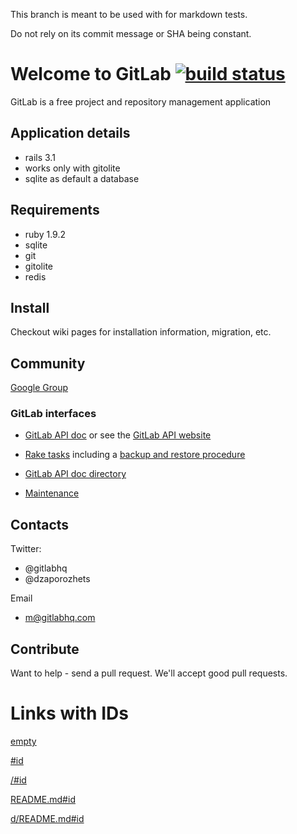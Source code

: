This branch is meant to be used with for markdown tests.

Do not rely on its commit message or SHA being constant.

# Welcome to GitLab [![build status](https://secure.travis-ci.org/gitlabhq/gitlabhq.png)](https://secure.travis-ci.org/gitlabhq/gitlabhq)

GitLab is a free project and repository management application

## Application details

* rails 3.1
* works only with gitolite
* sqlite as default a database

## Requirements

* ruby 1.9.2
* sqlite
* git
* gitolite
* redis

## Install

Checkout wiki pages for installation information, migration, etc.

## Community

[Google Group](https://groups.google.com/group/gitlabhq)

### GitLab interfaces

* [GitLab API doc](doc/api/README.md) or see the [GitLab API website](http://api.gitlab.org/)

* [Rake tasks](doc/raketasks) including a [backup and restore procedure](doc/raketasks/backup_restore.md)

* [GitLab API doc directory][GitLab API directory listing]

* [Maintenance][Maintenance rake task]

[GitLab API directory listing]: doc/api/
[Maintenance rake task]: doc/raketasks/maintenance.md

## Contacts

Twitter:

 * @gitlabhq
 * @dzaporozhets 

Email

 * m@gitlabhq.com

## Contribute

Want to help - send a pull request.
We'll accept good pull requests.

# Links with IDs

[empty]()

[#id](#id)

[/#id](/#id)

[README.md#id](README.md#id)

[d/README.md#id](db/README.md#id)
